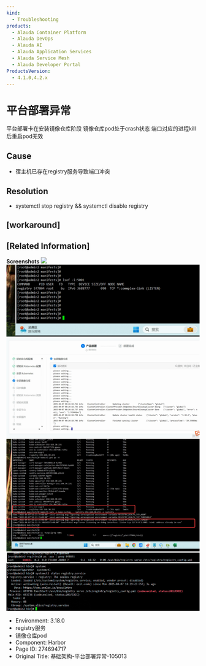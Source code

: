 ```yaml
---
kind:
  - Troubleshooting
products:
  - Alauda Container Platform
  - Alauda DevOps
  - Alauda AI
  - Alauda Application Services
  - Alauda Service Mesh
  - Alauda Developer Portal
ProductsVersion:
  - 4.1.0,4.2.x
---
```

<!-- A type of document that involves encountering a fault, diagnosing it, performing root cause analysis, and providing solutions. -->

# 平台部署异常

平台部署卡在安装镜像仓库阶段 镜像仓库pod处于crash状态 端口对应的进程kill后重启pod无效

## Cause
- 宿主机已存在registry服务导致端口冲突

## Resolution
- systemctl stop registry && systemctl disable registry

## [workaround]

## [Related Information]
**Screenshots**
![](assets/ji-chu-jia-gou-ping-tai-bu-shu-yi-chang-105013/1744012234_99781_2d9ade_%25E4%25BC%2581%25E4%25B8%259A%25E5%25BE%25AE%25E4%25BF%25A1%25E6%2588%25AA%25E5%259B%25BE_17440122105067_1.png)
![](assets/ji-chu-jia-gou-ping-tai-bu-shu-yi-chang-105013/mceclip9_1744015957608_f6a1g.png)
![](assets/ji-chu-jia-gou-ping-tai-bu-shu-yi-chang-105013/mceclip8_1744015932534_09uh3.png)
![](assets/ji-chu-jia-gou-ping-tai-bu-shu-yi-chang-105013/mceclip7_1744015917155_362bo.png)
![](assets/ji-chu-jia-gou-ping-tai-bu-shu-yi-chang-105013/mceclip10_1744016011498_9gjh8.png)
![](assets/ji-chu-jia-gou-ping-tai-bu-shu-yi-chang-105013/mceclip11_1744016027980_lu7bo.png)
- Environment: 3.18.0
- registry服务
- 镜像仓库pod
- Component: Harbor
- Page ID: 274694717
- Original Title: 基础架构-平台部署异常-105013
